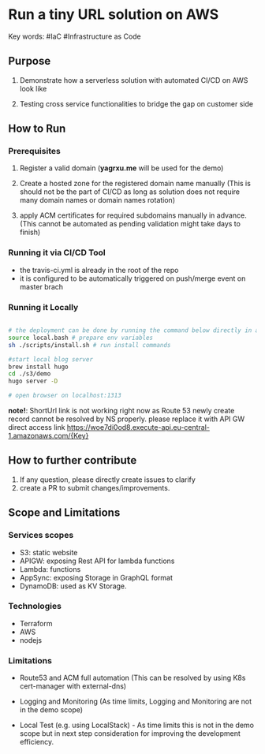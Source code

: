 # Run a tiny URL solution on AWS

Key words: #IaC #Infrastructure as Code

## Purpose

1. Demonstrate how a serverless solution with automated CI/CD on AWS look like

2. Testing cross service functionalities to bridge the gap on customer side

## How to Run

### Prerequisites

1. Register a valid domain
 (**yagrxu.me** will be used for the demo)

2. Create a hosted zone for the registered domain name manually (This is should not be the part of CI/CD as long as solution does not require many domain names or domain names rotation)

3. apply ACM certificates for required subdomains manually in advance. (This cannot be automated as pending validation might take days to finish)

### Running it via CI/CD Tool

- the travis-ci.yml is already in the root of the repo
- it is configured to be automatically triggered on push/merge event on master brach

### Running it Locally

```bash

# the deployment can be done by running the command below directly in a local setup
source local.bash # prepare env variables
sh ./scripts/install.sh # run install commands

#start local blog server
brew install hugo
cd ./s3/demo
hugo server -D

# open browser on localhost:1313
```
**note!**: ShortUrl link is not working right now as Route 53 newly create record cannot be resolved by NS properly. please replace it with API GW direct access link https://woe7di0od8.execute-api.eu-central-1.amazonaws.com/{Key}

## How to further contribute

1. If any question, please directly create issues to clarify
2. create a PR to submit changes/improvements.

## Scope and Limitations

### Services scopes

- S3: static website
- APIGW: exposing Rest API for lambda functions
- Lambda: functions
- AppSync: exposing Storage in GraphQL format
- DynamoDB: used as KV Storage.

### Technologies

- Terraform
- AWS
- nodejs

### Limitations

- Route53 and ACM full automation (This can be resolved by using K8s cert-manager with external-dns)

- Logging and Monitoring (As time limits, Logging and Monitoring are not in the demo scope)

- Local Test (e.g. using LocalStack) - As time limits this is not in the demo scope but in next step consideration for improving the development efficiency.
